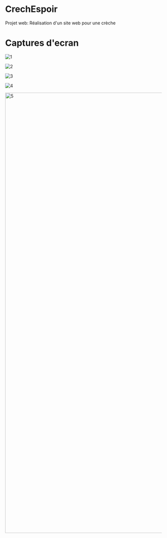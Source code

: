 # CrechEspoir
Projet web: Réalisation d'un site web pour une crèche

# Captures d'ecran
![1](https://user-images.githubusercontent.com/24717639/53290375-5d898000-37a3-11e9-970d-51e13ce71040.png)

![2](https://user-images.githubusercontent.com/24717639/53290383-72feaa00-37a3-11e9-9512-141cee4f2644.png)

![3](https://user-images.githubusercontent.com/24717639/53290387-84e04d00-37a3-11e9-9334-551c553d789f.png)

![4](https://user-images.githubusercontent.com/24717639/53290393-94f82c80-37a3-11e9-8a86-221f97e0e1e3.png)

<img width="1417" alt="5" src="https://user-images.githubusercontent.com/24717639/53290398-a2adb200-37a3-11e9-8a0d-e81b38b1a944.png">

